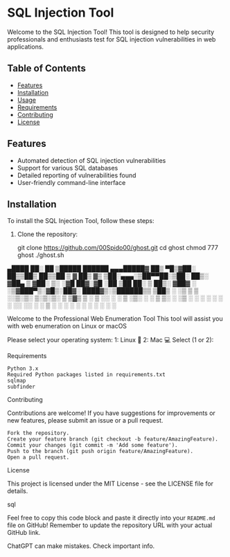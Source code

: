 # SQL Injection Tool

Welcome to the SQL Injection Tool! This tool is designed to help security professionals and enthusiasts test for SQL injection vulnerabilities in web applications.

## Table of Contents

- [Features](#features)
- [Installation](#installation)
- [Usage](#usage)
- [Requirements](#requirements)
- [Contributing](#contributing)
- [License](#license)

## Features

- Automated detection of SQL injection vulnerabilities
- Support for various SQL databases
- Detailed reporting of vulnerabilities found
- User-friendly command-line interface

## Installation

To install the SQL Injection Tool, follow these steps:

1. Clone the repository:
   
   git clone https://github.com/00Spido00/ghost.git
   cd ghost
   chmod 777 ghost
   ./ghost.sh
   
  ▄████  ██░ ██   ▒█████  ██████ ▄▄▄█████▓
 ██▒ ▀█▒▓██░ ██▒▒██▒  ██▒▒██    ▒ ▓  ██▒ ▓▒
▒██░▄▄▄░▒██▀▀██░▒██░  ██▒░ ▓██▄   ▒ ▓██░ ▒░
░▓█  ██▓░▓█ ░██ ▒██   ██░  ▒   ██▒░ ▓██▓ ░
░▒▓███▀▒░▓█▒░██▓░ ████▓▒░▒██████▒▒  ▒██▒ ░
 ░▒   ▒  ▒ ░░▒░▒░ ▒░▒░▒░ ▒ ▒▓▒ ▒ ░  ▒ ░░
  ░   ░  ▒ ░▒░ ░  ░ ▒ ▒░ ░ ░▒  ░ ░    ░
░ ░   ░  ░  ░░ ░░ ░ ░ ▒  ░  ░  ░    ░
      ░  ░  ░  ░    ░ ░        ░


Welcome to the Professional Web Enumeration Tool
This tool will assist you with web enumeration on Linux or macOS

Please select your operating system:
1: Linux 🐉
2: Mac 💻
Select (1 or 2): 


Requirements

    Python 3.x
    Required Python packages listed in requirements.txt
    sqlmap
    subfinder

Contributing

Contributions are welcome! If you have suggestions for improvements or new features, please submit an issue or a pull request.

    Fork the repository.
    Create your feature branch (git checkout -b feature/AmazingFeature).
    Commit your changes (git commit -m 'Add some feature').
    Push to the branch (git push origin feature/AmazingFeature).
    Open a pull request.

License

This project is licensed under the MIT License - see the LICENSE file for details.

sql


Feel free to copy this code block and paste it directly into your `README.md` file on GitHub! Remember to update the repository URL with your actual GitHub link.


ChatGPT can make mistakes. Check important info.
